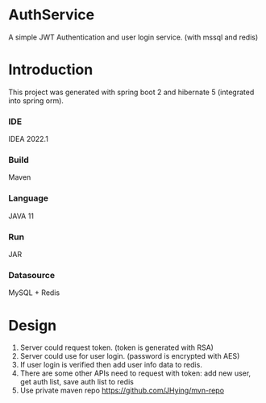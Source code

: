 # AuthService
A simple JWT Authentication and user login service. (with mssql and redis)

# Introduction
This project was generated with spring boot 2 and hibernate 5 (integrated into spring orm).

### IDE
IDEA 2022.1
### Build
Maven
### Language
JAVA 11
### Run
JAR
### Datasource
MySQL + Redis

# Design
1. Server could request token. (token is generated with RSA)
2. Server could use for user login. (password is encrypted with AES)
3. If user login is verified then add user info data to redis.
4. There are some other APIs need to request with token: add new user, get auth list, save auth list to redis
5. Use private maven repo https://github.com/JHying/mvn-repo
